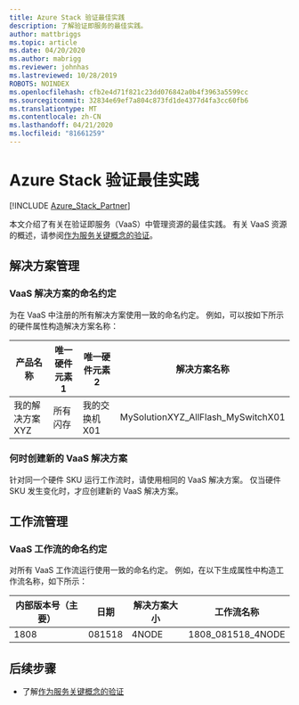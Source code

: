 ```yaml
---
title: Azure Stack 验证最佳实践
description: 了解验证即服务的最佳实践。
author: mattbriggs
ms.topic: article
ms.date: 04/20/2020
ms.author: mabrigg
ms.reviewer: johnhas
ms.lastreviewed: 10/28/2019
ROBOTS: NOINDEX
ms.openlocfilehash: cfb2e4d71f821c23dd076842a0b4f3963a5599cc
ms.sourcegitcommit: 32834e69ef7a804c873fd1de4377d4fa3cc60fb6
ms.translationtype: MT
ms.contentlocale: zh-CN
ms.lasthandoff: 04/21/2020
ms.locfileid: "81661259"
---
```

# <a name="azure-stack-validation-best-practices"></a>Azure Stack 验证最佳实践

[!INCLUDE [Azure_Stack_Partner](./includes/azure-stack-partner-appliesto.md)]

本文介绍了有关在验证即服务（VaaS）中管理资源的最佳实践。 有关 VaaS 资源的概述，请参阅[作为服务关键概念的验证](azure-stack-vaas-key-concepts.md)。

## <a name="solution-management"></a>解决方案管理

### <a name="naming-convention-for-vaas-solutions"></a>VaaS 解决方案的命名约定

为在 VaaS 中注册的所有解决方案使用一致的命名约定。 例如，可以按如下所示的硬件属性构造解决方案名称：

|产品名称 | 唯一硬件元素1 | 唯一硬件元素2 | 解决方案名称
|---|---|---|---|
我的解决方案 XYZ |  所有闪存 | 我的交换机 X01 | MySolutionXYZ_AllFlash_MySwitchX01

### <a name="when-to-create-a-new-vaas-solution"></a>何时创建新的 VaaS 解决方案

针对同一个硬件 SKU 运行工作流时，请使用相同的 VaaS 解决方案。 仅当硬件 SKU 发生变化时，才应创建新的 VaaS 解决方案。

## <a name="workflow-management"></a>工作流管理

### <a name="naming-convention-for-vaas-workflows"></a>VaaS 工作流的命名约定

对所有 VaaS 工作流运行使用一致的命名约定。 例如，在以下生成属性中构造工作流名称，如下所示：

|内部版本号（主要） | 日期 | 解决方案大小 | 工作流名称
|---|---|---| ---|
1808 | 081518 | 4NODE | 1808_081518_4NODE

## <a name="next-steps"></a>后续步骤

- 了解[作为服务关键概念的验证](azure-stack-vaas-key-concepts.md)
